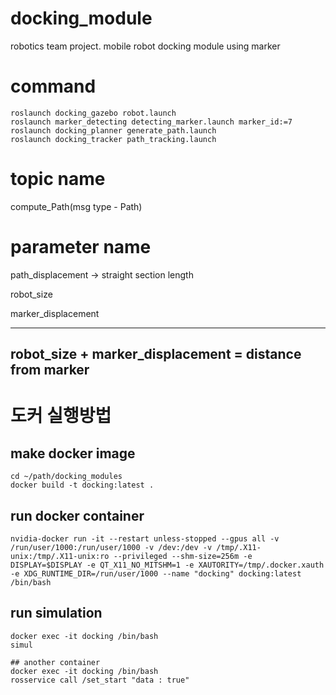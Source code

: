 # docking_module
robotics team project. mobile robot docking module using marker
# command
```
roslaunch docking_gazebo robot.launch
roslaunch marker_detecting detecting_marker.launch marker_id:=7
roslaunch docking_planner generate_path.launch 
roslaunch docking_tracker path_tracking.launch
```


# topic name
compute_Path(msg type - Path)

# parameter name
path_displacement -> straight section length

robot_size

marker_displacement

---
robot_size + marker_displacement = distance from marker
---

# 도커 실행방법
## make docker image
```
cd ~/path/docking_modules
docker build -t docking:latest .
```
## run docker container
```
nvidia-docker run -it --restart unless-stopped --gpus all -v /run/user/1000:/run/user/1000 -v /dev:/dev -v /tmp/.X11-unix:/tmp/.X11-unix:ro --privileged --shm-size=256m -e DISPLAY=$DISPLAY -e QT_X11_NO_MITSHM=1 -e XAUTORITY=/tmp/.docker.xauth -e XDG_RUNTIME_DIR=/run/user/1000 --name "docking" docking:latest /bin/bash
```

## run simulation
```
docker exec -it docking /bin/bash
simul
```
```
## another container
docker exec -it docking /bin/bash
rosservice call /set_start "data : true"
```

